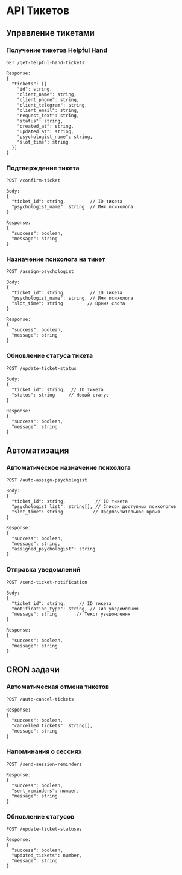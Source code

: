 # API Тикетов

## Управление тикетами

### Получение тикетов Helpful Hand
```http
GET /get-helpful-hand-tickets

Response:
{
  "tickets": [{
    "id": string,
    "client_name": string,
    "client_phone": string,
    "client_telegram": string,
    "client_email": string,
    "request_text": string,
    "status": string,
    "created_at": string,
    "updated_at": string,
    "psychologist_name": string,
    "slot_time": string
  }]
}
```

### Подтверждение тикета
```http
POST /confirm-ticket

Body:
{
  "ticket_id": string,         // ID тикета
  "psychologist_name": string  // Имя психолога
}

Response:
{
  "success": boolean,
  "message": string
}
```

### Назначение психолога на тикет
```http
POST /assign-psychologist

Body:
{
  "ticket_id": string,         // ID тикета
  "psychologist_name": string, // Имя психолога
  "slot_time": string         // Время слота
}

Response:
{
  "success": boolean,
  "message": string
}
```

### Обновление статуса тикета
```http
POST /update-ticket-status

Body:
{
  "ticket_id": string,  // ID тикета
  "status": string     // Новый статус
}

Response:
{
  "success": boolean,
  "message": string
}
```

## Автоматизация

### Автоматическое назначение психолога
```http
POST /auto-assign-psychologist

Body:
{
  "ticket_id": string,           // ID тикета
  "psychologist_list": string[], // Список доступных психологов
  "slot_time": string           // Предпочтительное время
}

Response:
{
  "success": boolean,
  "message": string,
  "assigned_psychologist": string
}
```

### Отправка уведомлений
```http
POST /send-ticket-notification

Body:
{
  "ticket_id": string,     // ID тикета
  "notification_type": string, // Тип уведомления
  "message": string       // Текст уведомления
}

Response:
{
  "success": boolean,
  "message": string
}
```

## CRON задачи

### Автоматическая отмена тикетов
```http
POST /auto-cancel-tickets

Response:
{
  "success": boolean,
  "cancelled_tickets": string[],
  "message": string
}
```

### Напоминания о сессиях
```http
POST /send-session-reminders

Response:
{
  "success": boolean,
  "sent_reminders": number,
  "message": string
}
```

### Обновление статусов
```http
POST /update-ticket-statuses

Response:
{
  "success": boolean,
  "updated_tickets": number,
  "message": string
}
``` 